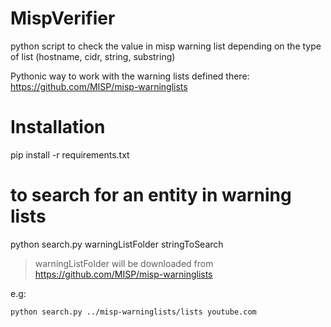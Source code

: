 # MispVerifier
python script to check the value in misp warning list depending on the type of list (hostname, cidr, string, substring)

Pythonic way to work with the warning lists defined there: https://github.com/MISP/misp-warninglists

# Installation
pip install -r requirements.txt

# to search for an entity in warning lists

python search.py warningListFolder stringToSearch

> warningListFolder will be downloaded from https://github.com/MISP/misp-warninglists

e.g:    
  
    python search.py ../misp-warninglists/lists youtube.com
